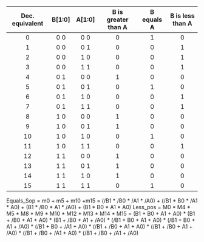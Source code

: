 
 | **Dec. equivalent** | **B[1:0]** | **A[1:0]** | **B is greater than A** | **B equals A** | **B is less than A** |
 | :-: | :-: | :-: | :-: | :-: | :-: |
 | 0 | 0 0 | 0 0 | 0 | 1 | 0 |
 | 1 | 0 0 | 0 1 | 0 | 0 | 1 |
 | 2 | 0 0 | 1 0 | 0 | 0 | 1 |
 | 3 | 0 0 | 1 1 | 0 | 0 | 1 |
 | 4 | 0 1 | 0 0 | 1 | 0 | 0 |
 | 5 | 0 1 | 0 1 | 0 | 1 | 0 |
 | 6 | 0 1 | 1 0 | 0 | 0 | 1 |
 | 7 | 0 1 | 1 1 | 0 | 0 | 1 |
 | 8 | 1 0 | 0 0 | 1 | 0 | 0 |
 | 9 | 1 0 | 0 1 | 1 | 0 | 0 |
| 10 | 1 0 | 1 0 | 0 | 1 | 0 |
| 11 | 1 0 | 1 1 | 0 | 0 | 1 |
| 12 | 1 1 | 0 0 | 1 | 0 | 0 |
| 13 | 1 1 | 0 1 | 1 | 0 | 0 |
| 14 | 1 1 | 1 0 | 1 | 0 | 0 |
| 15 | 1 1 | 1 1 | 0 | 1 | 0 |

Equals_Sop = m0 + m5 + m10 +m15 = (/B1 * /B0 * /A1 * /A0) + (/B1 * B0 * /A1 * A0) + (B1 * /B0 * A1 * /A0) + (B1 * B0 * A1 * A0)
Less_pos = M0 * M4 * M5 * M8 * M9 * M10 * M12 * M13 * M14 * M15 = (B1 + B0 + A1 + A0) * (B1 + /B0 + A1 + A0) * (B1 + /B0 + A1 + /A0) * (/B1 + B0 + A1 + A0) * (/B1 + B0 + A1 + /A0) * (/B1 + B0 + /A1 + A0) *          (/B1 + /B0 + A1 + A0) * (/B1 + /B0 + A1 + /A0) * (/B1 + /B0 + /A1 + A0) * (/B1 + /B0 + /A1 + /A0)